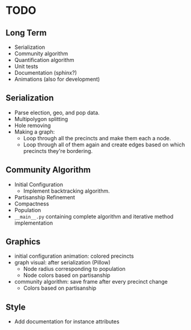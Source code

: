 # TODO

## Long Term
- Serialization
- Community algorithm
- Quantification algorithm
- Unit tests
- Documentation (sphinx?)
- Animations (also for development)

## Serialization

- Parse election, geo, and pop data.
- Multipolygon splitting
- Hole removing
- Making a graph:
   - Loop through all the precincts and make them each a node.
   - Loop through all of them again and create edges based on which precincts they're bordering.

## Community Algorithm

- Initial Configuration
   - Implement backtracking algorithm.
- Partisanship Refinement
- Compactness
- Population
- `__main__.py` containing complete algorithm and iterative method implementation

## Graphics

- initial configuration animation: colored precincts
- graph visual: after serialization (Pillow)
   - Node radius corresponding to population
   - Node colors based on partisanship
- community algorithm: save frame after every precinct change
   - Colors based on partisanship

## Style

- Add documentation for instance attributes